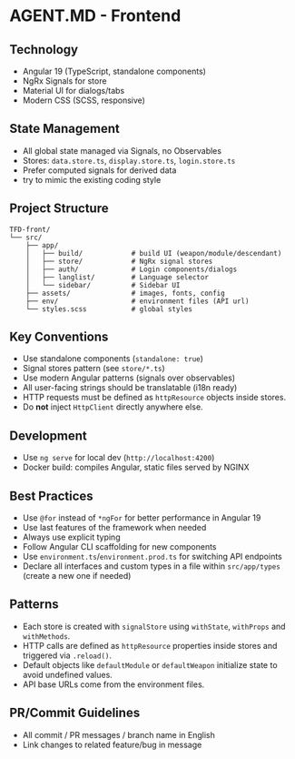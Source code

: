 # AGENT.MD - Frontend

## Technology
- Angular 19 (TypeScript, standalone components)
- NgRx Signals for store
- Material UI for dialogs/tabs
- Modern CSS (SCSS, responsive)

## State Management
- All global state managed via Signals, no Observables
- Stores: `data.store.ts`, `display.store.ts`, `login.store.ts`
- Prefer computed signals for derived data
- try to mimic the existing coding style

## Project Structure
```
TFD-front/
└── src/
    ├── app/
    │   ├── build/            # build UI (weapon/module/descendant)
    │   ├── store/            # NgRx signal stores
    │   ├── auth/             # Login components/dialogs
    │   ├── langlist/         # Language selector
    │   └── sidebar/          # Sidebar UI
    ├── assets/               # images, fonts, config
    ├── env/                  # environment files (API url)
    └── styles.scss           # global styles
```

## Key Conventions
- Use standalone components (`standalone: true`)
- Signal stores pattern (see `store/*.ts`)
- Use modern Angular patterns (signals over observables)
- All user-facing strings should be translatable (i18n ready)
- HTTP requests must be defined as `httpResource` objects inside stores.
- Do **not** inject `HttpClient` directly anywhere else.

## Development
- Use `ng serve` for local dev (`http://localhost:4200`)
- Docker build: compiles Angular, static files served by NGINX

## Best Practices
- Use `@for` instead of `*ngFor` for better performance in Angular 19
- Use last features of the framework when needed
- Always use explicit typing
- Follow Angular CLI scaffolding for new components
- Use `environment.ts`/`environment.prod.ts` for switching API endpoints
- Declare all interfaces and custom types in a file within `src/app/types`
  (create a new one if needed)

## Patterns
- Each store is created with `signalStore` using `withState`, `withProps` and
  `withMethods`.
- HTTP calls are defined as `httpResource` properties inside stores and
  triggered via `.reload()`.
- Default objects like `defaultModule` or `defaultWeapon` initialize state to
  avoid undefined values.
- API base URLs come from the environment files.

## PR/Commit Guidelines
- All commit / PR messages / branch name in English
- Link changes to related feature/bug in message
